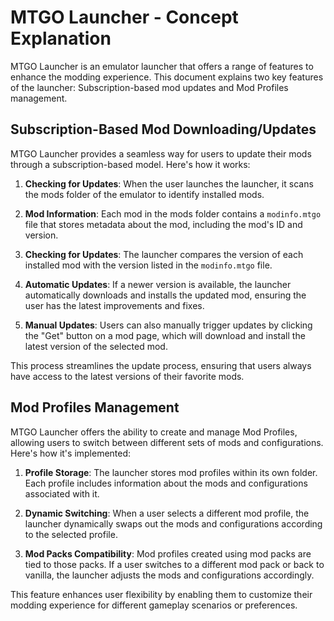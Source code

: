 # MTGO Launcher - Concept Explanation

MTGO Launcher is an emulator launcher that offers a range of features to enhance the modding experience. This document explains two key features of the launcher: Subscription-based mod updates and Mod Profiles management.

## Subscription-Based Mod Downloading/Updates

MTGO Launcher provides a seamless way for users to update their mods through a subscription-based model. Here's how it works:

1. **Checking for Updates**: When the user launches the launcher, it scans the mods folder of the emulator to identify installed mods.

2. **Mod Information**: Each mod in the mods folder contains a `modinfo.mtgo` file that stores metadata about the mod, including the mod's ID and version.

3. **Checking for Updates**: The launcher compares the version of each installed mod with the version listed in the `modinfo.mtgo` file.

4. **Automatic Updates**: If a newer version is available, the launcher automatically downloads and installs the updated mod, ensuring the user has the latest improvements and fixes.

5. **Manual Updates**: Users can also manually trigger updates by clicking the "Get" button on a mod page, which will download and install the latest version of the selected mod.

This process streamlines the update process, ensuring that users always have access to the latest versions of their favorite mods.

## Mod Profiles Management

MTGO Launcher offers the ability to create and manage Mod Profiles, allowing users to switch between different sets of mods and configurations. Here's how it's implemented:

1. **Profile Storage**: The launcher stores mod profiles within its own folder. Each profile includes information about the mods and configurations associated with it.

2. **Dynamic Switching**: When a user selects a different mod profile, the launcher dynamically swaps out the mods and configurations according to the selected profile.

3. **Mod Packs Compatibility**: Mod profiles created using mod packs are tied to those packs. If a user switches to a different mod pack or back to vanilla, the launcher adjusts the mods and configurations accordingly.

This feature enhances user flexibility by enabling them to customize their modding experience for different gameplay scenarios or preferences.
